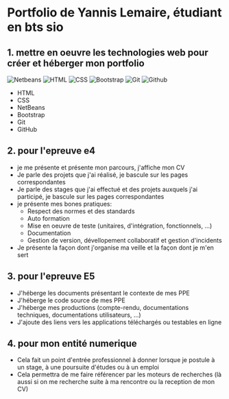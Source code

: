 # Portfolio de Yannis Lemaire, étudiant en bts sio



## 1. mettre en oeuvre les technologies web pour créer et héberger mon portfolio
![Netbeans](https://upload.wikimedia.org/wikipedia/commons/9/98/Apache_NetBeans_Logo.svg)
![HTML]()
![CSS]()
![Bootstrap]()
![Git]()
![Github](https://upload.wikimedia.org/wikipedia/commons/4/4a/GitHub_Mark.png)

- HTML
- CSS
- NetBeans
- Bootstrap
- Git
- GitHub

## 2. pour l'epreuve e4

- je me présente et présente mon parcours, j'affiche mon CV
- Je parle des projets que j'ai réalisé, je bascule sur les pages correspondantes
- Je parle des stages que j'ai effectué et des projets auxquels j'ai participé, je bascule sur les pages correspondantes
- je présente mes bones pratiques:
  - Respect des normes et des standards
  - Auto formation
  - Mise en oeuvre de teste (unitaires, d'intégration, fonctionnels, ...)
  - Documentation
  - Gestion de version, dévellopement collaboratif et gestion d'incidents
- Je présente la façon dont j'organise ma veille et la façon dont je m'en sert

## 3. pour l'epreuve E5

- J'héberge les documents présentant le contexte de mes PPE
- J'héberge le code source de mes PPE
- J'héberge mes productions (compte-rendu, documentations techniques, documentations utilisateurs, ...)
- J'ajoute des liens vers les applications téléchargés ou testables en ligne

## 4. pour mon entité numerique

- Cela fait un point d'entrée professionnel à donner lorsque je postule à un stage, à une poursuite d'études ou à un emploi
- Cela permettra de me faire référencer par les moteurs de recherches (là aussi si on me recherche suite à ma rencontre ou la reception de mon CV)
